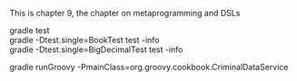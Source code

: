 This is chapter 9, the chapter on metaprogramming and DSLs    

gradle test   
gradle -Dtest.single=BookTest test -info    
gradle -Dtest.single=BigDecimalTest test -info    

gradle runGroovy -PmainClass=org.groovy.cookbook.CriminalDataService



